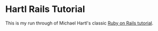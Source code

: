 Hartl Rails Tutorial
====================

This is my run through of Michael Hartl's classic [Ruby on Rails tutorial](http://railstutorial.org/).
